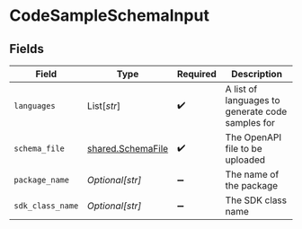 # CodeSampleSchemaInput


## Fields

| Field                                                  | Type                                                   | Required                                               | Description                                            |
| ------------------------------------------------------ | ------------------------------------------------------ | ------------------------------------------------------ | ------------------------------------------------------ |
| `languages`                                            | List[*str*]                                            | :heavy_check_mark:                                     | A list of languages to generate code samples for       |
| `schema_file`                                          | [shared.SchemaFile](../../models/shared/schemafile.md) | :heavy_check_mark:                                     | The OpenAPI file to be uploaded                        |
| `package_name`                                         | *Optional[str]*                                        | :heavy_minus_sign:                                     | The name of the package                                |
| `sdk_class_name`                                       | *Optional[str]*                                        | :heavy_minus_sign:                                     | The SDK class name                                     |